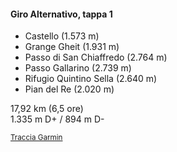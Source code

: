 #### Giro Alternativo, tappa 1

- Castello (1.573 m)
- Grange Gheit (1.931 m)
- Passo di San Chiaffredo (2.764 m)
- Passo Gallarino (2.739 m)
- Rifugio Quintino Sella (2.640 m)
- Pian del Re (2.020 m)

17,92 km (6,5 ore)<br>
1.335 m D+ / 894 m D-

<small>
    <a href="https://connect.garmin.com/modern/course/94929921" target="_blank">Traccia Garmin</a>
</small>


<aside class="notes">
</aside>
